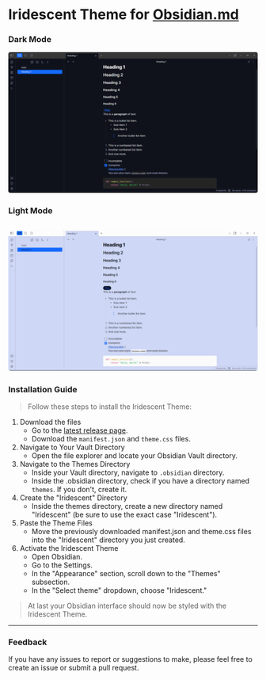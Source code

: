 # Iridescent Theme for [Obsidian.md](https://obsidian.md/)
### Dark Mode
![Dark Mode](/dark.png)
### Light Mode
![Light Mode](/light.png)
---
### Installation Guide
> Follow these steps to install the Iridescent Theme:
1. Download the files
    - Go to the [latest release page]().
    - Download the `manifest.json` and `theme.css` files.
2. Navigate to Your Vault Directory
    - Open the file explorer and locate your Obsidian Vault directory.
3. Navigate to the Themes Directory
    - Inside your Vault directory, navigate to `.obsidian` directory.
    - Inside the .obsidian directory, check if you have a directory named `themes`. If you don't, create it.
4. Create the "Iridescent" Directory
    - Inside the themes directory, create a new directory named "Iridescent" (be sure to use the exact case "Iridescent").
5. Paste the Theme Files
    - Move the previously downloaded manifest.json and theme.css files into the "Iridescent" directory you just created.
6. Activate the Iridescent Theme
    - Open Obsidian.
    - Go to the Settings.
    - In the "Appearance" section, scroll down to the "Themes" subsection.
    - In the "Select theme" dropdown, choose "Iridescent."
> At last your Obsidian interface should now be styled with the Iridescent Theme.
---
### Feedback
If you have any issues to report or suggestions to make, please feel free to create an issue or submit a pull request.